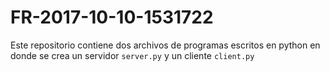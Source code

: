 # FR-2017-10-10-1531722
Este repositorio contiene dos archivos de programas escritos en python en donde se crea un servidor `server.py` y un cliente `client.py`
